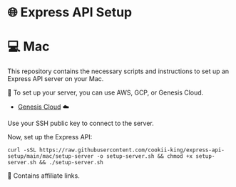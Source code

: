 # 🌐 Express API Setup

# 💻 Mac

This repository contains the necessary scripts and instructions to set up an Express API server on your Mac.

🚀 To set up your server, you can use AWS, GCP, or Genesis Cloud.

- [Genesis Cloud](https://gnsiscld.co/f8a53) ☁️

Use your SSH public key to connect to the server.

Now, set up the Express API:

```
curl -sSL https://raw.githubusercontent.com/cookii-king/express-api-setup/main/mac/setup-server -o setup-server.sh && chmod +x setup-server.sh && ./setup-server.sh
```

🔗 Contains affiliate links.
